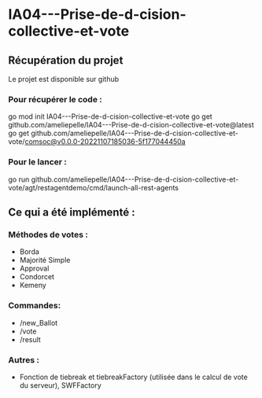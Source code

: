 # IA04---Prise-de-d-cision-collective-et-vote

## Récupération du projet
Le projet est disponible sur github
### Pour récupérer le code :

go mod init IA04---Prise-de-d-cision-collective-et-vote
go get github.com/ameliepelle/IA04---Prise-de-d-cision-collective-et-vote@latest
go get github.com/ameliepelle/IA04---Prise-de-d-cision-collective-et-vote/comsoc@v0.0.0-20221107185036-5f177044450a

### Pour le lancer :
go run github.com/ameliepelle/IA04---Prise-de-d-cision-collective-et-vote/agt/restagentdemo/cmd/launch-all-rest-agents

## Ce qui a été implémenté :

### Méthodes de votes :
* Borda
* Majorité Simple
* Approval
* Condorcet
* Kemeny

### Commandes: 
* /new_Ballot
* /vote
* /result

### Autres :
* Fonction de tiebreak et tiebreakFactory (utilisée dans le calcul de vote du serveur), SWFFactory
